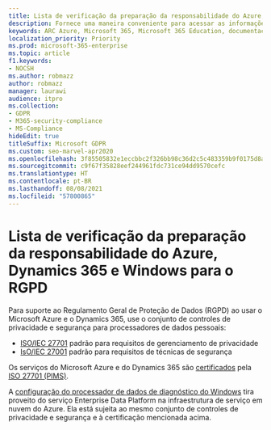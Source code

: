 ```yaml
---
title: Lista de verificação da preparação da responsabilidade do Azure, Dynamics 365 e Windows para o RGPD
description: Fornece uma maneira conveniente para acessar as informações de que talvez você precise para dar suporte ao RGPD ao usar o Microsoft Azure.
keywords: ARC Azure, Microsoft 365, Microsoft 365 Education, documentação do Microsoft 365, RGPD
localization_priority: Priority
ms.prod: microsoft-365-enterprise
ms.topic: article
f1.keywords:
- NOCSH
ms.author: robmazz
author: robmazz
manager: laurawi
audience: itpro
ms.collection:
- GDPR
- M365-security-compliance
- MS-Compliance
hideEdit: true
titleSuffix: Microsoft GDPR
ms.custom: seo-marvel-apr2020
ms.openlocfilehash: 3f85505832e1eccbbc2f326bb98c36d2c5c483359b9f0175d8ae4e8999ffd2a6
ms.sourcegitcommit: c9f67f35828eef244961fdc731ce94dd9570cefc
ms.translationtype: HT
ms.contentlocale: pt-BR
ms.lasthandoff: 08/08/2021
ms.locfileid: "57800865"
---
```

# <a name="azure-dynamics-365-and-windows-accountability-readiness-checklist-for-the-gdpr"></a>Lista de verificação da preparação da responsabilidade do Azure, Dynamics 365 e Windows para o RGPD

Para suporte ao Regulamento Geral de Proteção de Dados (RGPD) ao usar o Microsoft Azure e o Dynamics 365, use o conjunto de controles de privacidade e segurança para processadores de dados pessoais:

- [ISO/IEC 27701](https://www.iso.org/standard/71670.html) padrão para requisitos de gerenciamento de privacidade
- [IsO/IEC 27001](https://www.iso.org/standard/54534.html) padrão para requisitos de técnicas de segurança

Os serviços do Microsoft Azure e do Dynamics 365 são [certificados](https://servicetrust.microsoft.com/ViewPage/MSComplianceGuideV3?command=Download&downloadType=Document&downloadId=00af6c3e-7f3e-4e0d-8b0e-79f45ef2cef1&tab=7027ead0-3d6b-11e9-b9e1-290b1eb4cdeb&docTab=7027ead0-3d6b-11e9-b9e1-290b1eb4cdeb_ISO_Reports) pela [ISO 27701 (PIMS)](offering-iso-27701.md).

A [configuração do processador de dados de diagnóstico do Windows](/windows/privacy/configure-windows-diagnostic-data-in-your-organization) tira proveito do serviço Enterprise Data Platform na infraestrutura de serviço em nuvem do Azure.  Ela está sujeita ao mesmo conjunto de controles de privacidade e segurança e à certificação mencionada acima.
